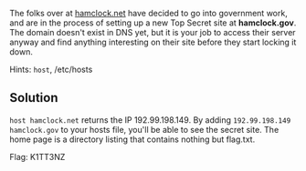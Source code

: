 The folks over at [hamclock.net](https://hamclock.net) have decided to go into government work, and are in the process of setting up a new Top Secret site at **hamclock.gov**. The domain doesn't exist in DNS yet, but it is your job to access their server anyway and find anything interesting on their site before they start locking it down.

Hints: `host`, /etc/hosts

Solution
--------

`host hamclock.net` returns the IP 192.99.198.149. By adding `192.99.198.149	hamclock.gov` to your hosts file, you'll be able to see the secret site.
The home page is a directory listing that contains nothing but flag.txt.

Flag: K1TT3NZ
